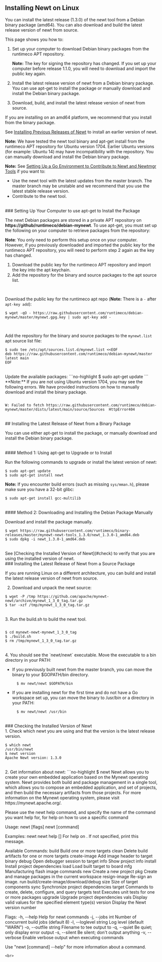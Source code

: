 ## Installing Newt on Linux

You can install the latest release (1.3.0) of the newt tool from a Debian binary package (amd64). You can also download and build the latest release version of newt from source.

This page shows you how to:

1. Set up your computer to download Debian binary packages from the runtimeco APT repository.

    **Note:** The key for signing the repository has changed. If you set up your computer before release 1.1.0, you will need to download and import the public key again.

2. Install the latest release version of newt from a Debian binary package. You can use apt-get to install the package or manually download and install the Debian binary package.

3. Download, build, and install the latest release version of newt from source.

If you are installing on an amd64 platform, we recommend that you install from the binary package.

See [Installing Previous Releases of Newt](/newt/install/prev_releases.md) to install an earlier version of newt.

**Note:**  We have tested the newt tool binary and apt-get install from the runtimeco APT repository for Ubuntu version 1704.  Earlier Ubuntu versions (for example: Ubuntu 14) may have incompatibility with the repository. You can manually download and install the Debian binary package.

**Note:** See [Setting Up a Go Environment to Contribute to Newt and Newtmgr Tools](/faq/go_env) if you want to:

* Use the newt tool with the latest updates from the master branch. The master branch may be unstable and we recommend that you use the latest stable release version.
* Contribute to the newt tool.

<br>
### Setting Up Your Computer to use apt-get to Install the Package

The newt Debian packages are stored in a private APT repository on **https://github/runtimeco/debian-mynewt**.   To use apt-get, you must set up the following on your computer to retrieve packages from the repository:

**Note**: You only need to perform this setup once on your computer. However, if you previously downloaded and imported the public key for the runtimeco APT repository, you will need to perform step 2 again as the key has changed.

1. Download the public key for the runtimeco APT repository and import the key into the apt keychain.
2. Add the repository for the binary and source packages to the apt source list.

<br>

Download the public key for the runtimeco apt repo (**Note:** There is  a `-` after  `apt-key add`):

```no-highlight
$ wget -qO - https://raw.githubusercontent.com/runtimeco/debian-mynewt/master/mynewt.gpg.key | sudo apt-key add -
```
<br>

Add the repository for the binary and source packages to the `mynewt.list` apt source list file:

```no-highlight
$ sudo tee /etc/apt/sources.list.d/mynewt.list <<EOF
deb https://raw.githubusercontent.com/runtimeco/debian-mynewt/master latest main
EOF
```

<br>
Update the available packages: 
```no-highlight
$ sudo apt-get update
```
<br>
**Note:** If you are not using Ubuntu version 1704, you may see the following errors.  We have provided instructions on how to manually download and install the binary package.

```no-highlight

W: Failed to fetch https://raw.githubusercontent.com/runtimeco/debian-mynewt/master/dists/latest/main/source/Sources  HttpError404

```
<br>
## Installing the Latest Release of Newt from a Binary Package

You can use either apt-get to install the package, or manually download and install the Debian binary package.

<br>
#### Method 1: Using apt-get to Upgrade or to Install

Run the following commands to upgrade or install the latest version of newt:

```no-highlight
$ sudo apt-get update
$ sudo apt-get install newt
```

**Note:** If you encounter build errors (such as missing `sys/mman.h`), please make sure you have a 32-bit glibc:

```no-highlight
$ sudo apt-get install gcc-multilib
```

<br>
#### Method 2: Downloading and Installing the Debian Package Manually

Download and install the package manually.

```no-highlight
$ wget https://raw.githubusercontent.com/runtimeco/binary-releases/master/mynewt-newt-tools_1.3.0/newt_1.3.0-1_amd64.deb
$ sudo dpkg -i newt_1.3.0-1_amd64.deb
```
<br>
See [Checking the Installed Version of Newt](#check) to verify that you are using the installed version of newt.

<br>
### Installing the Latest Release of Newt from a Source Package 

If you are running Linux on a different architecture, you can build and install the latest release version of newt from source.
<br>

2. Download and unpack the newt source:

```no-highlight
$ wget -P /tmp https://github.com/apache/mynewt-newt/archive/mynewt_1_3_0_tag.tar.gz
$ tar -xzf /tmp/mynewt_1_3_0_tag.tar.gz
```

<br>
3. Run the build.sh to build the newt tool.

```no-highlight

$ cd mynewt-newt-mynewt_1_3_0_tag
$ ./build.sh
$ rm /tmp/mynewt_1_3_0_tag.tar.gz
```

<br>
4. You should see the `newt/newt` executable. Move the executable to a bin directory in your PATH:

* If you previously built newt from the master branch, you can move the binary to your $GOPATH/bin directory.
  
        $ mv newt/newt $GOPATH/bin

* If you are installing newt for the first time and do not have a Go workspace set up, you can move the binary to /usr/bin or a directory in your PATH:

        $ mv newt/newt /usr/bin


<br>
###<a name="check"></a> Checking the Installed Version of Newt

<br>
1. Check which newt you are using and that the version is the latest release version.

```no-highlight
$ which newt
/usr/bin/newt
$ newt version
Apache Newt version: 1.3.0
```

<br>
2. Get information about newt:
```no-highlight
$ newt
Newt allows you to create your own embedded application based on the Mynewt 
operating system. Newt provides both build and package management in a single 
tool, which allows you to compose an embedded application, and set of 
projects, and then build the necessary artifacts from those projects. For more 
information on the Mynewt operating system, please visit 
https://mynewt.apache.org/. 

Please use the newt help command, and specify the name of the command you want 
help for, for help on how to use a specific command

Usage:
  newt [flags]
  newt [command]

Examples:
  newt
  newt help [<command-name>]
    For help on <command-name>.  If not specified, print this message.

Available Commands:
  build        Build one or more targets
  clean        Delete build artifacts for one or more targets
  create-image Add image header to target binary
  debug        Open debugger session to target
  info         Show project info
  install      Install project dependencies
  load         Load built target to board
  mfg          Manufacturing flash image commands
  new          Create a new project
  pkg          Create and manage packages in the current workspace
  resign-image Re-sign an image.
  run          build/create-image/download/debug <target>
  size         Size of target components
  sync         Synchronize project dependencies
  target       Commands to create, delete, configure, and query targets
  test         Executes unit tests for one or more packages
  upgrade      Upgrade project dependencies
  vals         Display valid values for the specified element type(s)
  version      Display the Newt version number

Flags:
  -h, --help              Help for newt commands
  -j, --jobs int          Number of concurrent build jobs (default 8)
  -l, --loglevel string   Log level (default "WARN")
  -o, --outfile string    Filename to tee output to
  -q, --quiet             Be quiet; only display error output
  -s, --silent            Be silent; don't output anything
  -v, --verbose           Enable verbose output when executing commands

Use "newt [command] --help" for more information about a command.

```
<br>
